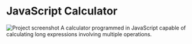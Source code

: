 # JavaScript Calculator
![Project screenshot](https://res.cloudinary.com/aazibch/image/upload/v1565579987/Project%20Screenshots/JavaScript_Calculator.png)
A calculator programmed in JavaScript capable of calculating long expressions involving multiple operations.
